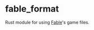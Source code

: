 # fable_format

Rust module for using [Fable](https://en.wikipedia.org/wiki/Fable_(2004_video_game))'s game files.